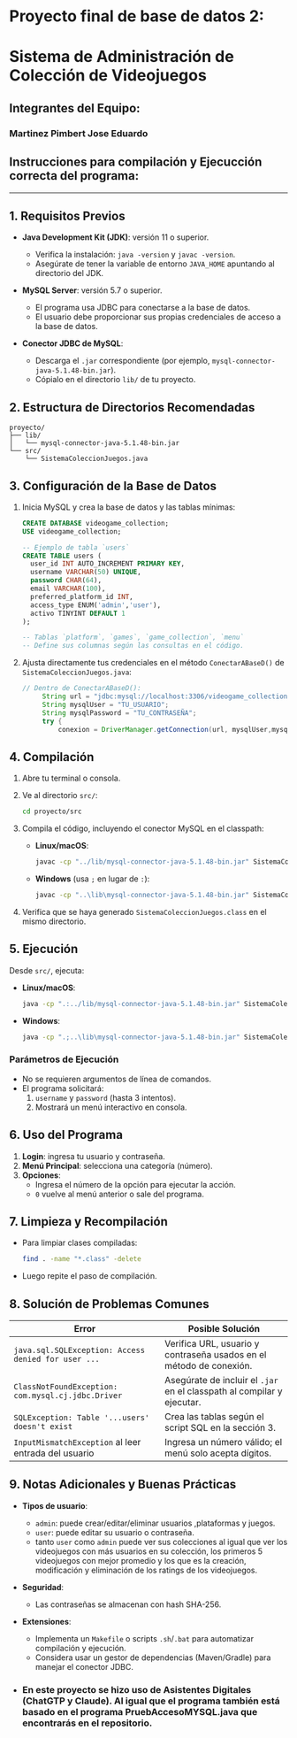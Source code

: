 # Proyecto final de base de datos 2:
# Sistema de Administración de Colección de Videojuegos
## Integrantes del Equipo:
### Martinez Pimbert Jose Eduardo

## Instrucciones para compilación y Ejecucción correcta del programa:
---

## 1. Requisitos Previos

- **Java Development Kit (JDK)**: versión 11 o superior.
  - Verifica la instalación: `java -version` y `javac -version`.
  - Asegúrate de tener la variable de entorno `JAVA_HOME` apuntando al directorio del JDK.

- **MySQL Server**: versión 5.7 o superior.
  - El programa usa JDBC para conectarse a la base de datos.
  - El usuario debe proporcionar sus propias credenciales de acceso a la base de datos.

- **Conector JDBC de MySQL**:
  - Descarga el `.jar` correspondiente (por ejemplo, `mysql-connector-java-5.1.48-bin.jar`).
  - Cópialo en el directorio `lib/` de tu proyecto.

## 2. Estructura de Directorios Recomendadas

```
proyecto/
├── lib/
│   └── mysql-connector-java-5.1.48-bin.jar
└── src/
    └── SistemaColeccionJuegos.java
```

## 3. Configuración de la Base de Datos

1. Inicia MySQL y crea la base de datos y las tablas mínimas:
   ```sql
   CREATE DATABASE videogame_collection;
   USE videogame_collection;

   -- Ejemplo de tabla `users`
   CREATE TABLE users (
     user_id INT AUTO_INCREMENT PRIMARY KEY,
     username VARCHAR(50) UNIQUE,
     password CHAR(64),
     email VARCHAR(100),
     preferred_platform_id INT,
     access_type ENUM('admin','user'),
     activo TINYINT DEFAULT 1
   );

   -- Tablas `platform`, `games`, `game_collection`, `menu`
   -- Define sus columnas según las consultas en el código.
   ```

2. Ajusta directamente tus credenciales en el método `ConectarABaseD()` de `SistemaColeccionJuegos.java`:
   ```java
   // Dentro de ConectarABaseD():
        String url = "jdbc:mysql://localhost:3306/videogame_collection";
        String mysqlUser = "TU_USUARIO";
        String mysqlPassword = "TU_CONTRASEÑA";
        try {
            conexion = DriverManager.getConnection(url, mysqlUser,mysqlPassword);
   ```

## 4. Compilación

1. Abre tu terminal o consola.
2. Ve al directorio `src/`:
   ```bash
   cd proyecto/src
   ```
3. Compila el código, incluyendo el conector MySQL en el classpath:

   - **Linux/macOS**:
     ```bash
     javac -cp "../lib/mysql-connector-java-5.1.48-bin.jar" SistemaColeccionJuegos.java
     ```

   - **Windows** (usa `;` en lugar de `:`):
     ```bat
     javac -cp "..\lib\mysql-connector-java-5.1.48-bin.jar" SistemaColeccionJuegos.java
     ```

4. Verifica que se haya generado `SistemaColeccionJuegos.class` en el mismo directorio.

## 5. Ejecución

Desde `src/`, ejecuta:

- **Linux/macOS**:
  ```bash
  java -cp ".:../lib/mysql-connector-java-5.1.48-bin.jar" SistemaColeccionJuegos
  ```

- **Windows**:
  ```bat
  java -cp ".;..\lib\mysql-connector-java-5.1.48-bin.jar" SistemaColeccionJuegos
  ```

### Parámetros de Ejecución

- No se requieren argumentos de línea de comandos.
- El programa solicitará:
  1. `username` y `password` (hasta 3 intentos).
  2. Mostrará un menú interactivo en consola.

## 6. Uso del Programa

1. **Login**: ingresa tu usuario y contraseña.
2. **Menú Principal**: selecciona una categoría (número).
3. **Opciones**:
   - Ingresa el número de la opción para ejecutar la acción.
   - `0` vuelve al menú anterior o sale del programa.

## 7. Limpieza y Recompilación

- Para limpiar clases compiladas:
  ```bash
  find . -name "*.class" -delete
  ```
- Luego repite el paso de compilación.

## 8. Solución de Problemas Comunes

| Error                                                      | Posible Solución                                                  |
|------------------------------------------------------------|-------------------------------------------------------------------|
| `java.sql.SQLException: Access denied for user ...`        | Verifica URL, usuario y contraseña usados en el método de conexión. |
| `ClassNotFoundException: com.mysql.cj.jdbc.Driver`        | Asegúrate de incluir el `.jar` en el classpath al compilar y ejecutar. |
| `SQLException: Table '...users' doesn't exist`            | Crea las tablas según el script SQL en la sección 3.             |
| `InputMismatchException` al leer entrada del usuario       | Ingresa un número válido; el menú solo acepta dígitos.            |

## 9. Notas Adicionales y Buenas Prácticas

- **Tipos de usuario**:
  - `admin`: puede crear/editar/eliminar usuarios ,plataformas y juegos.
  - `user`: puede editar su usuario o contraseña.
  - tanto `user` como `admin` puede ver sus colecciones al igual que ver los videojuegos con más usuarios en su colección, los primeros 5 videojuegos con mejor promedio y los que es la creación, modificación y eliminación de los ratings de los videojuegos.

- **Seguridad**:
  - Las contraseñas se almacenan con hash SHA-256.

- **Extensiones**:
  - Implementa un `Makefile` o scripts `.sh`/`.bat` para automatizar compilación y ejecución.
  - Considera usar un gestor de dependencias (Maven/Gradle) para manejar el conector JDBC.

- ### En este proyecto se hizo uso de Asistentes Digitales (ChatGTP y Claude). Al igual que el programa también está basado en el programa PruebAccesoMYSQL.java que encontrarás en el repositorio.


